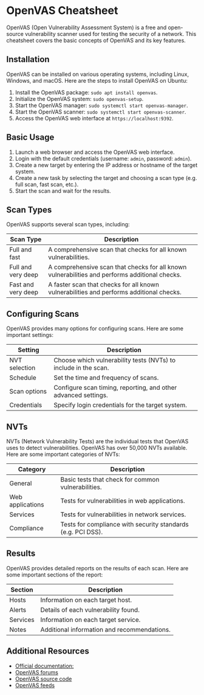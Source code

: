 # OpenVAS Cheatsheet

OpenVAS (Open Vulnerability Assessment System) is a free and open-source vulnerability scanner used for testing the security of a network. This cheatsheet covers the basic concepts of OpenVAS and its key features.

## Installation

OpenVAS can be installed on various operating systems, including Linux, Windows, and macOS. Here are the steps to install OpenVAS on Ubuntu:

1. Install the OpenVAS package: `sudo apt install openvas`.
2. Initialize the OpenVAS system: `sudo openvas-setup`.
3. Start the OpenVAS manager: `sudo systemctl start openvas-manager`.
4. Start the OpenVAS scanner: `sudo systemctl start openvas-scanner`.
5. Access the OpenVAS web interface at `https://localhost:9392`.

## Basic Usage

1. Launch a web browser and access the OpenVAS web interface.
2. Login with the default credentials (username: `admin`, password: `admin`).
3. Create a new target by entering the IP address or hostname of the target system.
4. Create a new task by selecting the target and choosing a scan type (e.g. full scan, fast scan, etc.).
5. Start the scan and wait for the results.

## Scan Types

OpenVAS supports several scan types, including:

| Scan Type          | Description                                                                                    |
| ------------------ | ---------------------------------------------------------------------------------------------- |
| Full and fast      | A comprehensive scan that checks for all known vulnerabilities.                                |
| Full and very deep | A comprehensive scan that checks for all known vulnerabilities and performs additional checks. |
| Fast and very deep | A faster scan that checks for all known vulnerabilities and performs additional checks.        |

## Configuring Scans

OpenVAS provides many options for configuring scans. Here are some important settings:

| Setting       | Description                                                     |
| ------------- | --------------------------------------------------------------- |
| NVT selection | Choose which vulnerability tests (NVTs) to include in the scan. |
| Schedule      | Set the time and frequency of scans.                            |
| Scan options  | Configure scan timing, reporting, and other advanced settings.  |
| Credentials   | Specify login credentials for the target system.                |

## NVTs

NVTs (Network Vulnerability Tests) are the individual tests that OpenVAS uses to detect vulnerabilities. OpenVAS has over 50,000 NVTs available. Here are some important categories of NVTs:

| Category         | Description                                                  |
| ---------------- | ------------------------------------------------------------ |
| General          | Basic tests that check for common vulnerabilities.           |
| Web applications | Tests for vulnerabilities in web applications.               |
| Services         | Tests for vulnerabilities in network services.               |
| Compliance       | Tests for compliance with security standards (e.g. PCI DSS). |

## Results

OpenVAS provides detailed reports on the results of each scan. Here are some important sections of the report:

| Section  | Description                                 |
| -------- | ------------------------------------------- |
| Hosts    | Information on each target host.            |
| Alerts   | Details of each vulnerability found.        |
| Services | Information on each target service.         |
| Notes    | Additional information and recommendations. |

## Additional Resources

- [Official documentation:](https://docs.greenbone.net/GSM-Manual/)
- [OpenVAS forums](https://community.greenbone.net/)
- [OpenVAS source code](https://github.com/greenbone/)
- [OpenVAS feeds](https://www.greenbone.net/en/feed-data/)
